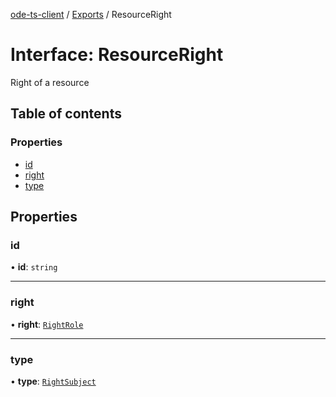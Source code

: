 [ode-ts-client](../README.md) / [Exports](../modules.md) / ResourceRight

# Interface: ResourceRight

Right of a resource

## Table of contents

### Properties

- [id](ResourceRight.md#id)
- [right](ResourceRight.md#right)
- [type](ResourceRight.md#type)

## Properties

### id

• **id**: `string`

___

### right

• **right**: [`RightRole`](../modules.md#rightrole)

___

### type

• **type**: [`RightSubject`](../modules.md#rightsubject)
